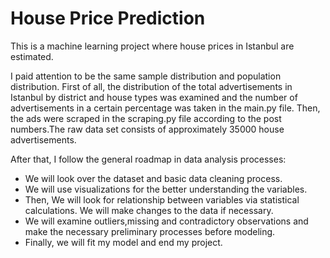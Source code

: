 # House Price Prediction
This is a machine learning project where house prices in Istanbul are estimated.

I paid attention to be the same sample distribution and population distribution. First of all, the distribution of the total advertisements in Istanbul by district and house types was examined and the number of advertisements in a certain percentage was taken in the main.py file. Then, the ads were scraped in the scraping.py file according to the post numbers.The raw data set consists of approximately 35000 house advertisements.

After that, I follow the general roadmap in data analysis processes:

- We will look over the dataset and basic data cleaning process.
- We will use visualizations for the better understanding the variables.
- Then, We will look for relationship between variables via statistical calculations. We will make changes to the data if necessary.
- We will examine outliers,missing and contradictory observations and make the necessary preliminary processes before modeling.
- Finally, we will fit my model and end my project.

